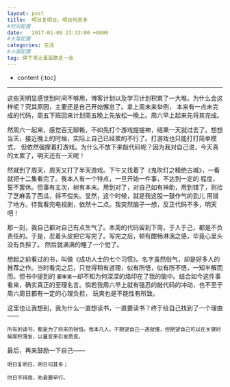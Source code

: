 ```yaml
---
layout: post
title:  明日复明日，明日何其多
#时间配置
date:   2017-01-09 23:33:00 +0800
#大类配置
categories: 生活
#小类配置
tag: 停下来让蛋蛋歇息一会
---
```


* content
{:toc}


-----------------------------------------
这些天明显感觉到时间不够用，博客计划以及学习计划积累了一大堆。为什么会这样呢？究其原因，主要还是自己开始懈怠了。拿上周末来举例，
本来有一点未完成的代码，周五下班回来计划周五晚上先放松一晚上。周六早上起来先将其完成。

然周六一起来，感觉百无聊赖，不如先打个游戏提提神，结果一天就过去了。想想当天，接近晚上的时候，实际上自己已经累的不行了。打游戏也只能打打简单模式，
但依然强撑着打游戏。为什么不放下来敲代码呢？因为我对自己说，今天真的太累了，明天还有一天呢！

然就到了周天，周天又打了半天游戏。下午又找着了《鬼吹灯之精绝古城》，一看就把十二集看完了。我本人有一个特点，一旦开始一件事，不达到一定的
程度，誓不罢休。但事有主次，树有本末。用到对了，对自己如有神助，用到错了，则捡了芝麻丢了西瓜，得不偿失。显然，这个时候，就是我这股一鼓作气的劲儿
用错了地方。待我看完电视剧，依然十二点。我突然脑子一想，反正代码不多，明天吧！

那一刻，我自己都对自己有点生气了。本周的代码留到下周，于人于己，都是不负责任的。于是，忍着头皮把它写完了。写完之后，顿有酣畅淋漓之感，毕竟心里头没有负担了。
然后就满满的睡了一个觉了。

想起之前看过的书，叫做《成功人士的七个习惯》。名字虽然俗气，却是好多人的推荐之作。当时看完之后，只觉得稍有道理，似有所悟，似有所不悟，一知半解而而。但书中提到的
`要事第一`却不知为何深深的烙印在了我的脑中。结合如今这件事看来，确实真正的至理名言。倘若我周六早上就有强忍的敲代码的冲动，也不至于周六周日都有一定的心理负担，
玩爽也是不能性有所致。

这里也让我想到，我为什么一直想读书，一直要读书？终于给自己找到了一个理由——

`所有的读书，都是为了将来的顿悟。我本凡人，不期望自己一遇就懂，但期望自己可以在关键时候厚积薄发，以量变来引发质变。`

最后，再来鼓励一下自己——

`明日复明日，明日何其多；`

`时日不待我，劝君要早行。`




